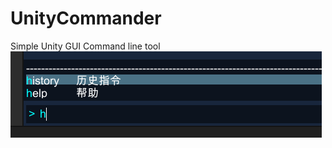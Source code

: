 # UnityCommander
Simple Unity GUI Command line tool
![image](https://github.com/JadenSailing/UnityCommander/blob/master/Doc/line.png)
